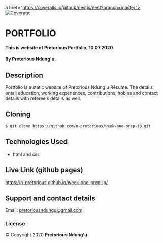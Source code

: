 a href="https://coveralls.io/github/nestjs/nest?branch=master"><img src="https://coveralls.io/repos/github/nestjs/nest/badge.svg?branch=master#5" alt="Coverage" /></a>

# PORTFOLIO
#### This is website of Pretorious Portfolio, 10.07.2020
#### By **Pretorious Ndung'u.**
## Description
Portfolio is a static website of Pretorious Ndung'u Résumé. The details entail education, working experiences, contributions, hobies and contact details with referee's details as well.

## Cloning
```bash
$ git clone https://github.com/n-pretorious/week-one-prep-ip.git
```
## Technologies Used
* html and css

## Live Link (github pages)
https://n-pretorious.github.io/week-one-prep-ip/

## Support and contact details
Email: pretoriousndungu@gmail.com

### License
&copy; Copyright 2020 **Pretorious Ndung'u**